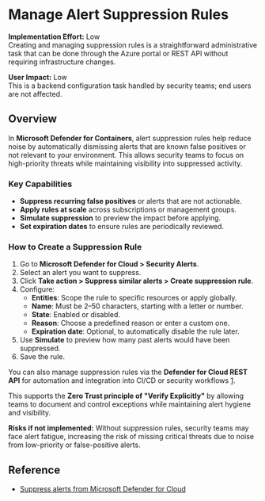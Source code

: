 # Manage Alert Suppression Rules

**Implementation Effort:** Low  
Creating and managing suppression rules is a straightforward administrative task that can be done through the Azure portal or REST API without requiring infrastructure changes.

**User Impact:** Low  
This is a backend configuration task handled by security teams; end users are not affected.

## Overview

In **Microsoft Defender for Containers**, alert suppression rules help reduce noise by automatically dismissing alerts that are known false positives or not relevant to your environment. This allows security teams to focus on high-priority threats while maintaining visibility into suppressed activity.

### Key Capabilities

- **Suppress recurring false positives** or alerts that are not actionable.
- **Apply rules at scale** across subscriptions or management groups.
- **Simulate suppression** to preview the impact before applying.
- **Set expiration dates** to ensure rules are periodically reviewed.

### How to Create a Suppression Rule

1. Go to **Microsoft Defender for Cloud > Security Alerts**.
2. Select an alert you want to suppress.
3. Click **Take action > Suppress similar alerts > Create suppression rule**.
4. Configure:
   - **Entities**: Scope the rule to specific resources or apply globally.
   - **Name**: Must be 2–50 characters, starting with a letter or number.
   - **State**: Enabled or disabled.
   - **Reason**: Choose a predefined reason or enter a custom one.
   - **Expiration date**: Optional, to automatically disable the rule later.
5. Use **Simulate** to preview how many past alerts would have been suppressed.
6. Save the rule.

You can also manage suppression rules via the **Defender for Cloud REST API** for automation and integration into CI/CD or security workflows [1](https://learn.microsoft.com/en-us/azure/defender-for-cloud/alerts-suppression-rules).

This supports the **Zero Trust principle of "Verify Explicitly"** by allowing teams to document and control exceptions while maintaining alert hygiene and visibility.

**Risks if not implemented:** Without suppression rules, security teams may face alert fatigue, increasing the risk of missing critical threats due to noise from low-priority or false-positive alerts.

## Reference

- [Suppress alerts from Microsoft Defender for Cloud](https://learn.microsoft.com/en-us/azure/defender-for-cloud/alerts-suppression-rules)  
